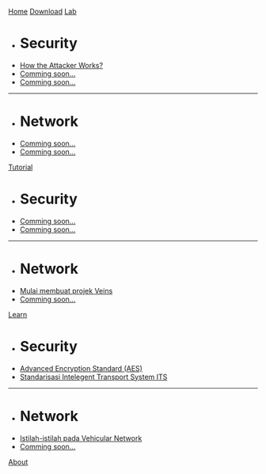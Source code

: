 [Home](index.md)
[Download](download.md)
[Lab]()

  * # Security
  * [How the Attacker Works?](lab-scenario-1.md)
  * [Comming soon...](comming-soon.md)
  * [Comming soon...](comming-soon.md)
  ----
  * # Network
  * [Comming soon...](comming-soon.md)
  * [Comming soon...](comming-soon.md)

[Tutorial]()

  * # Security
  * [Comming soon...](comming-soon.md)
  * [Comming soon...](comming-soon.md)
  ----
  * # Network
  * [Mulai membuat projek Veins](start-veins-project.md)
  * [Comming soon...](comming-soon.md)
  
[Learn]()

  * # Security
  * [Advanced Encryption Standard (AES)](advanced-encryption-standard.md)
  * [Standarisasi Intelegent Transport System ITS](standarisasi-its.md)  
  ----
  * # Network
  * [Istilah-istilah pada Vehicular Network](istilah-di-vehicular-network.md)
  * [Comming soon...](comming-soon.md)  

[About](about.md)
